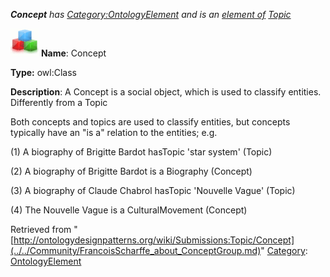 ___Concept__ has [Category:OntologyElement](../../Category/OntologyElement.md "Category:OntologyElement") and is an [element of](../../Property/ElementOf.md "Property:ElementOf") [Topic](../../Submissions/Topic.md "Submissions:Topic")_


  




[![Class](../../images/thumb/2/27/Class.gif/45px-Class.gif)](../../Image/Class.gif.md "Class")
__Name__: Concept 


__Type:__ owl:Class 


__Description__: A Concept is a social object, which is used to classify entities. Differently from a Topic


Both concepts and topics are used to classify entities, but concepts typically have an "is a" relation to the entities; e.g. 


(1) A biography of Brigitte Bardot hasTopic 'star system' (Topic)


(2) A biography of Brigitte Bardot is a Biography (Concept)


(3) A biography of Claude Chabrol hasTopic 'Nouvelle Vague' (Topic)


(4) The Nouvelle Vague is a CulturalMovement (Concept) 





Retrieved from "[http://ontologydesignpatterns.org/wiki/Submissions:Topic/Concept](../../Community/FrancoisScharffe_about_ConceptGroup.md)"
 [Category](http://ontologydesignpatterns.org/wiki/Special:Categories "Special:Categories"): [OntologyElement](../../Category/OntologyElement.md "Category:OntologyElement")